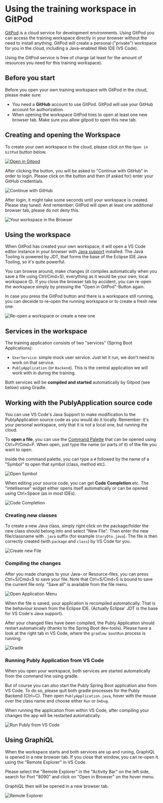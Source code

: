 # Using the training workspace in GitPod

[GitPod](https://www.gitpod.io) is a cloud service for development environments. Using GitPod you can
access the training workspace directly in your browser without the need to install anything. GitPod will create a personal ("private") workspace for you in the cloud, including a Java-enabled Web IDE (VS Code).

Using the GitPod service is free of charge (at least for the amount of resources you need for this
training workspace).

## Before you start

Before you open your own training workspace with GitPod in the cloud, please make sure:

- You need a **GitHub** account to use GitPod. GitPod will use your GitHub account for authorization.
- When opening the workspace GitPod tries to open at least one new browser tab. Make sure you allow gitpod to open this new tab.

## Creating and opening the Workspace

To create your own workspace in the cloud, please click on the `Open in GitPod` button below.

[![Open in Gitpod](https://gitpod.io/button/open-in-gitpod.svg)](https://gitpod.io/#https://github.com/nilshartmann/spring-graphql-training)

After clicking the button, you will be asked to "Continue with GitHub" in order to login. Please click on the button and then (if asked for) enter your GitHub credentials.

![Continue with GitHub](./gitpod-authorize-with-github.png)

After login, it might take some seconds until your workspace is created. Please stay tuned. And remember: GitPod will
open at least one additional browser tab, please do not deny this.

![Your workspace in the Browser](./gitpod-vscode.png)

## Using the workspace

When GitPod has created your own workspace, it will open a VS Code editor instance in your browser with [Java support](https://code.visualstudio.com/docs/languages/java) installed. The Java Tooling
is powered by JDT, that forms the base of the Eclipse IDE Java Tooling, so it's quite powerful.

You can browse around, make changes (it compiles automatically when you save a file using Ctrl/Cmd+S), everything as it would be your
own, local workspace 😊. If you close the browser tab by accident, you can re-open the workspace simply by pressing the "Open in GitPod"-Button again.

In case you press the GitPod button and there is a workspace still running, you can deceide to re-open the running workspace
or to create a fresh new one.

![Re-open a workspace or create a new one](./gitpod-reopen-workspace.png)

## Services in the workspace

The training application consists of two "services" (Spring Boot Applications):

- `UserService`: simple mock user service. Just let it run, we don't need to work on that service.
- `PublyApplication` (or `Backend`). This is the central application we will work with in during the training.

Both services will be **compiled and started** automatically by Gitpod (see below) using Gradle.

## Working with the PublyApplication source code

You can use VS Code's Java Support to make modification to the
PublyApplication source code as you would do it locally.
Remember: it's your personal workspace, only that it is not a local
one, but running the cloud.

To **open a file**, you can use the [Command Palette](https://code.visualstudio.com/docs/getstarted/userinterface#_command-palette) that can be opened using Ctrl+P/Cmd+P. When open, just type the name (or
parts of it) of the file you want to open.

Inside the command palette, you can type a `#` followed by the name of a "Symbol" to open that symbol (class, method etc).

![Open Symbol](./gitpod-vscode-open-symbol.png)

When editing your source code, you can get **Code Completion** etc. The "intellisense" widget either opens itself automatically or can be
opened using Ctrl+Space (as in most IDEs).

![Code Completion](./gitpod-vscode-intellisense.png)

### Creating new classes

To create a new Java class, simply right click on the package/folder
the new class should belong into and select "New File". Then enter the
new file/classname with `.java` suffix (for example `StoryDto.java`).
The file is then correctly created (with `package` and `class`) by
VS Code for you.

![Create new File](./gitpod-vscode-create-class.gif)

### Compiling the changes

After you made changes to your Java- or Resource-files,
you can press Ctrl+S/Cmd+S to save your file. Note that Ctrl+S/Cmd+S
is bound to save the current file only. "Save all" is available
from the file menu.

![Open Application Menu](./gitpod-vscode-open-menu.png)

When the file is saved, your application is recompiled automatically.
That is the behaviour known from the Eclipse IDE. (Actually
Eclipse' JDT is the base for VS Code's Java support).

After your changed files have been compiled, the Publy Application
should restart automatically (thanks to the Spring Boot dev-tools).
Please have a look at the right tab in VS Code, where the `gradlew bootRun` process is running.

![Gradle](./gitpod-vscode-gradle.png)

### Running Publy Application from VS Code

When you open your workspace, both services are started automatically
from the command line using gradle.

But of course you can also start the Publy Spring Boot application also from VS Code. To do so, please quit both gradle processes for
the Publy Backend (Ctrl+C). Then open `PublyApplication.java`,
hover with the mouse over the class name and choose either `Run`
or `Debug`.

When running the application from within VS Code, after compiling
your changes the app will be restarted automatically.

![Run Publy from VS Code](./gitpod-vscode-run-app.png)

## Using GraphiQL

When the workspace starts and both services are up and runing, GraphiQL is opened in a new browser tab. If you close that window,
you can re-open it using the "Remote Explorer" in VS Code.

Please select the "Remote Explorer" in the "Activity Bar" on the left side, search for Port "8090" and click on "Open in Browser" on
the hover menu.

GraphiQL then will be opened in a new browser tab.

![Remote Explorer](./gitpod-remote-explorer.png)
